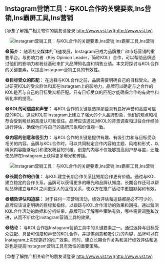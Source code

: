 ## **Instagram营销工具：与KOL合作的关键要素,Ins营销,Ins霸屏工具,Ins营销**

[😍想了解推广相关软件的朋友请登录 http://www.vst.tw](http://www.vst.tw)

 <center><img src="https://vst.tw/MP4/tuiguang/png/4.png" alt="Instagram营销工具：与KOL合作的关键要素,Ins营销,Ins霸屏工具,Ins营销"></center>

**😄简介：**
随着社交媒体的飞速发展，Instagram已成为品牌推广和市场营销的重要平台。与影响力者（Key Opinion Leader，简称KOL）合作，可以帮助品牌通过他们的影响力和粉丝基础来扩大品牌知名度和销售业绩。本文将探讨与KOL合作的关键要素，以提高Instagram营销工具的有效性。

**😄目标受众的匹配：**
在选择与KOL合作之前，品牌需要明确自己的目标受众。通过研究KOL的受众群体和其在Instagram上的影响力，品牌可以确定与之合作的KOL是否与自己的目标受众相匹配。只有目标受众的匹配才能确保合作的有效性和转化率的提高。

**😄KOL的可信度和声誉：**
与KOL合作的关键是选择那些具有良好声誉和高度可信度的KOL。这些KOL在Instagram上建立了强大的个人品牌形象，他们的观点和推荐会受到粉丝的高度认可和信任。品牌应该通过对KOL的背景调查和过往合作经验进行评估，确保他们与自己的品牌形象和价值观一致。

**😄内容的创意和吸引力：**
与KOL合作的关键是提供有趣、有吸引力和与目标受众相关的内容。品牌与KOL合作时，可以共同制定合作内容的主题、风格和形式，以确保内容能够吸引和激发粉丝的兴趣。创意的内容不仅能够提高用户参与度，还能使品牌在Instagram上获得更多曝光和传播。

 <center><img src="https://vst.tw/MP4/tuiguang/png/5.png" alt="Instagram营销工具：与KOL合作的关键要素,Ins营销,Ins霸屏工具,Ins营销"></center>

**😄长期合作的价值：**
与KOL建立长期合作关系比短期合作更有价值。通过与KOL建立稳定的合作关系，品牌可以获得更多的曝光和品牌认知度。长期合作还可以帮助品牌建立与KOL之间更深入的互信关系，使双方在推广活动中更加默契和有效。

**😄绩效评估和追踪：**
对于任何一项营销活动，绩效评估和追踪都是必不可少的。品牌应该设定明确的目标和指标，以跟踪与KOL合作活动的效果和回报。通过监测KOL合作活动的数据和分析结果，品牌可以了解哪些策略有效，哪些需要调整和改进，从而不断优化Instagram营销工具的效果。

**😄结论：**
与KOL合作是Instagram营销工具中的关键要素之一。通过选择与目标受众匹配、具备可信度和声誉的KOL合作，并提供创意和吸引力的内容，品牌可以在Instagram上实现更好的推广效果。同时，建立长期合作关系和进行绩效评估和追踪也是提高Instagram营销工具有效性的重要策略。

[😍想了解推广相关软件的朋友请登录 http://www.vst.tw](http://www.vst.tw)



